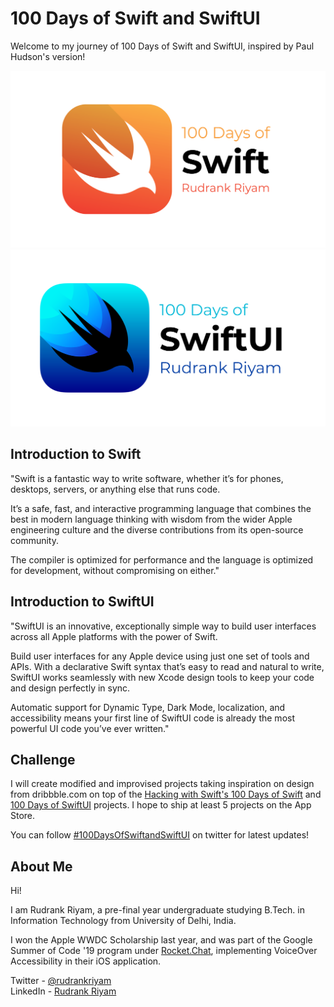 # 100 Days of Swift and SwiftUI
Welcome to my journey of 100 Days of Swift and SwiftUI, inspired by Paul Hudson's version!

![](https://github.com/rudrankriyam/100-Days-of-Swift-and-SwiftUI/blob/master/100%20Days%20of%20Swift.png)
![](https://github.com/rudrankriyam/100-Days-of-Swift-and-SwiftUI/blob/master/100%20Days%20of%20SwiftUI.png)

## Introduction to Swift
"Swift is a fantastic way to write software, whether it’s for phones, desktops, servers, or anything else that runs code. 

It’s a safe, fast, and interactive programming language that combines the best in modern language thinking with wisdom from the wider Apple engineering culture and the diverse contributions from its open-source community. 

The compiler is optimized for performance and the language is optimized for development, without compromising on either."

## Introduction to SwiftUI
"SwiftUI is an innovative, exceptionally simple way to build user interfaces across all Apple platforms with the power of Swift. 

Build user interfaces for any Apple device using just one set of tools and APIs. With a declarative Swift syntax that’s easy to read and natural to write, SwiftUI works seamlessly with new Xcode design tools to keep your code and design perfectly in sync.

Automatic support for Dynamic Type, Dark Mode, localization, and accessibility means your first line of SwiftUI code is already the most powerful UI code you’ve ever written."

## Challenge
I will create modified and improvised projects taking inspiration on design from dribbble.com on top of the [Hacking with Swift's 100 Days of Swift](https://www.hackingwithswift.com/100) and [100 Days of SwiftUI](https://www.hackingwithswift.com/100/swiftui) projects. I hope to ship at least 5 projects on the App Store. 

You can follow [#100DaysOfSwiftandSwiftUI](https://twitter.com/hashtag/100DaysOfSwiftandSwiftUI) on twitter for latest updates!

## About Me
Hi! 

I am Rudrank Riyam, a pre-final year undergraduate studying B.Tech. in Information Technology from University of Delhi, India.

I won the Apple WWDC Scholarship last year, and was part of the Google Summer of Code '19 program under [Rocket.Chat](https://github.com/RocketChat/Rocket.Chat.iOS), implementing VoiceOver Accessibility in their iOS application.

Twitter - [@rudrankriyam](https://twitter.com/rudrankriyam)  
LinkedIn - [Rudrank Riyam](https://www.linkedin.com/in/rudrankriyam)
